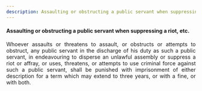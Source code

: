 ```yaml
---
description: Assaulting or obstructing a public servant when suppressing a riot, etc.
---
```


#### Assaulting or obstructing a public servant when suppressing a riot, etc.
<div style="text-align: justify">

Whoever assaults or threatens to assault, or obstructs or attempts to obstruct, any public servant in the discharge of his duty as such a public servant, in endeavouring to disperse an unlawful assembly or suppress a riot or affray, or uses, threatens, or attempts to use criminal force against such a public servant, shall be punished with imprisonment of either description for a term which may extend to three years, or with a fine, or with both.

</div>
